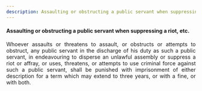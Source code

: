 ```yaml
---
description: Assaulting or obstructing a public servant when suppressing a riot, etc.
---
```


#### Assaulting or obstructing a public servant when suppressing a riot, etc.
<div style="text-align: justify">

Whoever assaults or threatens to assault, or obstructs or attempts to obstruct, any public servant in the discharge of his duty as such a public servant, in endeavouring to disperse an unlawful assembly or suppress a riot or affray, or uses, threatens, or attempts to use criminal force against such a public servant, shall be punished with imprisonment of either description for a term which may extend to three years, or with a fine, or with both.

</div>
